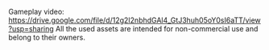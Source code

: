 Gameplay video: https://drive.google.com/file/d/12g2I2nbhdGAl4_GtJ3huh05oY0sI6aTT/view?usp=sharing
All the used assets are intended for non-commercial use and belong to their owners.
